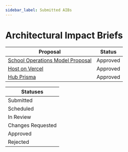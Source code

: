 ```yaml
---
sidebar_label: Submitted AIBs
---
```


# Architectural Impact Briefs

| Proposal         | Status       |
|------------------|--------------|
| [School Operations Model Proposal](https://docs.google.com/document/d/18RrU_96OKlnVBkgGvZ3bCUQxPlNNEQBNS-x44biPY4U) | Approved |
| [Host on Vercel](https://docs.google.com/document/d/19y9U_uS763e1XKhSsH7sNOZd_JNRrmTGvwT23vB6-5M/edit?pli=1#heading=h.pcycd58jm5z2) | Approved |
| [Hub Prisma](https://docs.google.com/document/d/1Uzt86xx1y419zEf4HGdnrv5cORvu_V4LDbcccuTVBSA/edit#heading=h.nqbnsurf7ct5) | Approved |



| Statuses  |
|-----------|
| Submitted |
| Scheduled |
| In Review |
| Changes Requested |
| Approved  |
| Rejected  |
